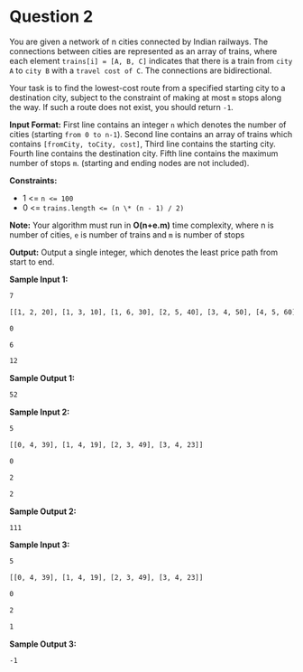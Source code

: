 # Question 2

You are given a network of n cities connected by Indian railways. The connections between cities are represented as an array of trains, where each element `trains[i] = [A, B, C]` indicates that there is a train from `city A` to `city B` with a `travel cost of C`. The connections are bidirectional.

Your task is to find the lowest-cost route from a specified starting city to a destination city, subject to the constraint of making at most `m` stops along the way. If such a route does not exist, you should return `-1`.

**Input Format:** First line contains an integer `n` which denotes the number of cities (starting `from 0 to n-1`). Second line contains an array of trains which contains `[fromCity, toCity, cost]`, Third line contains the starting city. Fourth line contains the destination city. Fifth line contains the maximum number of stops `m`. (starting and ending nodes are not included).

**Constraints:**

- 1 <= `n <= 100`
- 0 <= `trains.length <= (n \* (n - 1) / 2)`

**Note:** Your algorithm must run in **O(n+e.m)** time complexity, where n is number of cities, `e` is number of trains and `m` is number of stops

**Output:** Output a single integer, which denotes the least price path from start to end.

**Sample Input 1:**

```bash
7

[[1, 2, 20], [1, 3, 10], [1, 6, 30], [2, 5, 40], [3, 4, 50], [4, 5, 60], [5, 6, 70], [0, 1, 22]]

0

6

12
```

**Sample Output 1:**

```bash
52
```

**Sample Input 2:**

```bash
5

[[0, 4, 39], [1, 4, 19], [2, 3, 49], [3, 4, 23]]

0

2

2
```

**Sample Output 2:**

```bash
111
```

**Sample Input 3:**

```bash
5

[[0, 4, 39], [1, 4, 19], [2, 3, 49], [3, 4, 23]]

0

2

1
```

**Sample Output 3:**

```bash
-1
```
